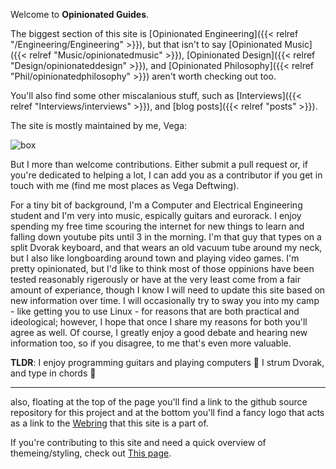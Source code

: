 Welcome to **Opinionated Guides**.

The biggest section of this site is [Opinionated Engineering]({{< relref "/Engineering/Engineering" >}}),
but that isn't to say [Opinionated Music]({{< relref "Music/opinionatedmusic" >}}), [Opinionated Design]({{< relref "Design/opinionateddesign" >}}), and [Opinionated Philosophy]({{< relref "Phil/opinionatedphilosophy" >}}) aren't worth checking out too.

You'll also find some other miscalanious stuff, such as [Interviews]({{< relref "Interviews/interviews" >}}), and [blog posts]({{< relref "posts" >}}).

The site is mostly maintained by me, Vega:

![box](/box.png)

But I more than welcome contributions. Either submit a pull request or, if you're dedicated to helping a lot, I can add you as a contributor if you get in touch with me (find me most places as Vega Deftwing).

For a tiny bit of background, I'm a Computer and Electrical Engineering student and I'm very into music, espically guitars and eurorack. I enjoy spending my free time scouring the internet for new things to learn and falling down youtube pits until 3 in the morning. I'm that guy that types on a split Dvorak keyboard, and that wears an old vacuum tube around my neck, but I also like longboarding around town and playing video games. I'm pretty opinionated, but I'd like to think most of those oppinions have been tested reasonably rigerously or have at the very least come from a fair amount of experiance, though I know I will need to update this site based on new information over time. I will occasionally try to sway you into my camp - like getting you to use Linux - for reasons that are both practical and ideological; however, I hope that once I share my reasons for both you'll agree as well. Of course, I greatly enjoy a good debate and hearing new information too, so if you disagree, to me that's even more valuable.

**TLDR**: I enjoy programming guitars and playing computers 💾 I strum Dvorak, and type in chords 🤘

---

also, floating at the top of the page you'll find a link to the github source repository for this project and at the bottom you'll find a fancy logo that acts as a link to the [Webring](https://en.wikipedia.org/wiki/Webring) that this site is a part of.

If you're contributing to this site and need a quick overview of themeing/styling, check out [This page](webdev.md). 